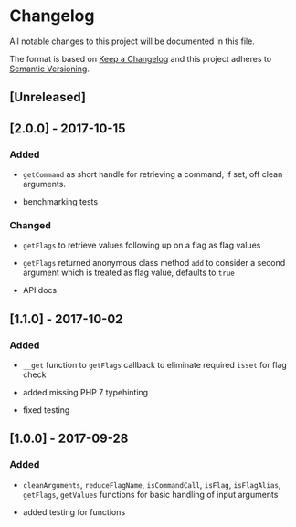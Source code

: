 # Changelog
All notable changes to this project will be documented in this file.

The format is based on [Keep a Changelog](http://keepachangelog.com/en/1.0.0/)
and this project adheres to [Semantic Versioning](http://semver.org/spec/v2.0.0.html).

## [Unreleased]

## [2.0.0] - 2017-10-15
### Added

* `getCommand` as short handle for retrieving a command, if set, off clean arguments.

* benchmarking tests

### Changed

* `getFlags` to retrieve values following up on a flag as flag values

* `getFlags` returned anonymous class method `add` to consider a second argument which is treated as flag value,
defaults to `true`

* API docs

## [1.1.0] - 2017-10-02
### Added

* `__get` function to `getFlags` callback to eliminate required `isset` for flag check

* added missing PHP 7 typehinting

* fixed testing

## [1.0.0] - 2017-09-28
### Added

* `cleanArguments`, `reduceFlagName`, `isCommandCall`, `isFlag`, `isFlagAlias`, `getFlags`, `getValues` functions for basic handling of input arguments

* added testing for functions

 